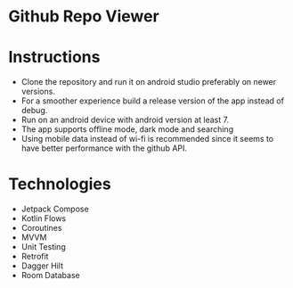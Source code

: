 # Github Repo Viewer
# Instructions
- Clone the repository and run it on android studio preferably on newer versions.
- For a smoother experience build a release version of the app instead of debug.
- Run on an android device with android version at least 7.
- The app supports offline mode, dark mode and searching
- Using mobile data instead of wi-fi is recommended since it seems to have better performance with the github API.

# Technologies
- Jetpack Compose
- Kotlin Flows
- Coroutines
- MVVM
- Unit Testing
- Retrofit
- Dagger Hilt
- Room Database
